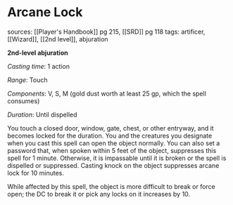 # Arcane Lock
sources: [[Player's Handbook]] pg 215, [[SRD]] pg 118
tags: artificer, [[Wizard]], [[2nd level]], abjuration

**2nd-level abjuration**

*Casting time*: 1 action

*Range*: Touch

*Components*: V, S, M (gold dust worth at least 25 gp, which the spell consumes)

*Duration*: Until dispelled

You touch a closed door, window, gate, chest, or other entryway, and it becomes locked for the duration. You and the creatures you designate when you cast this spell can open the object normally. You can also set a password that, when spoken within 5 feet of the object, suppresses this spell for 1 minute. Otherwise, it is impassable until it is broken or the spell is dispelled or suppressed. Casting knock on the object suppresses arcane lock for 10 minutes.

While affected by this spell, the object is more difficult to break or force open; the DC to break it or pick any locks on it increases by 10.

